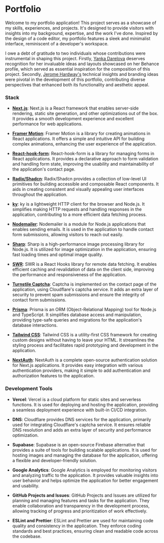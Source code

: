 # Portfolio
Welcome to my portfolio application! This project serves as a showcase of my skills, experiences, and projects. It's designed to provide visitors with insights into my background, expertise, and the work I've done. Inspired by the design of a code editor, my portfolio features a sleek and minimalist interface, reminiscent of a developer's workspace.

I owe a debt of gratitude to two individuals whose contributions were instrumental in shaping this project. Firstly, [Yanka Darelova](https://www.behance.net/darelova) deserves recognition for her invaluable ideas and layouts showcased on her Behance profile, which served as essential inspiration for the composition of this project. Secondly, [Jerome Hardway's](https://github.com/jeromehardaway/) technical insights and branding ideas were pivotal in the development of this portfolio, contributing diverse perspectives that enhanced both its functionality and aesthetic appeal.



### Stack

- [**Next.js**](https://nextjs.org/): Next.js is a React framework that enables server-side rendering, static site generation, and other optimizations out of the box. It provides a smooth development experience and excellent performance for web applications.

- [**Framer Motion**](https://www.framer.com/motion/): Framer Motion is a library for creating animations in React applications. It offers a simple and intuitive API for building complex animations, enhancing the user experience of the application.

- [**React-hook-form**](https://react-hook-form.com/): React-hook-form is a library for managing forms in React applications. It provides a declarative approach to form validation and handling form state, improving the usability and maintainability of the application's contact page.

- [**Radix/Shadcn**](https://ui.shadcn.com/): Radix/Shadcn provides a collection of low-level UI primitives for building accessible and composable React components. It aids in creating consistent and visually appealing user interfaces throughout the application.

- [**ky**](https://github.com/sindresorhus/ky): ky is a lightweight HTTP client for the browser and Node.js. It simplifies making HTTP requests and handling responses in the application, contributing to a more efficient data fetching process.

- [**Nodemailer**](https://www.nodemailer.com/): Nodemailer is a module for Node.js applications that enables sending emails. It is used in the application to handle contact form submissions, allowing visitors to reach out easily.

- [**Sharp**](https://sharp.pixelplumbing.com/): Sharp is a high-performance image processing library for Node.js. It is utilized for image optimization in the application, ensuring fast loading times and optimal image quality.

- [**SWR**](https://swr.vercel.app/): SWR is a React Hooks library for remote data fetching. It enables efficient caching and revalidation of data on the client side, improving the performance and responsiveness of the application.

- [**Turnstile Captcha**](https://www.cloudflare.com/products/turnstile/): Captcha is implemented on the contact page of the application, using Cloudflare's captcha service. It adds an extra layer of security to prevent spam submissions and ensure the integrity of contact form submissions.

- [**Prisma**](https://www.prisma.io/): Prisma is an ORM (Object-Relational Mapping) tool for Node.js and TypeScript. It simplifies database access and manipulation, providing type-safe queries and migrations for the application's database interactions.

- [**Tailwind CSS**](https://tailwindcss.com/): Tailwind CSS is a utility-first CSS framework for creating custom designs without having to leave your HTML. It streamlines the styling process and facilitates rapid prototyping and development in the application.

- [**NextAuth**](https://next-auth.js.org/): NextAuth is a complete open-source authentication solution for Next.js applications. It provides easy integration with various authentication providers, making it simple to add authentication and authorization features to the application.

### Development Tools

- **Vercel**: Vercel is a cloud platform for static sites and serverless functions. It is used for deploying and hosting the application, providing a seamless deployment experience with built-in CI/CD integration.

- **DNS**: Cloudflare provides DNS services for the application, primarily used for integrating Cloudflare's captcha service. It ensures reliable DNS resolution and adds an extra layer of security and performance optimization.

- **Supabase**: Supabase is an open-source Firebase alternative that provides a suite of tools for building scalable applications. It is used for hosting images and managing the database for the application, offering a flexible and developer-friendly solution.

- **Google Analytics**: Google Analytics is employed for monitoring visitors and analyzing traffic to the application. It provides valuable insights into user behavior and helps optimize the application for better engagement and usability.

- **GitHub Projects and Issues**: GitHub Projects and Issues are utilized for planning and managing features and tasks for the application. They enable collaboration and transparency in the development process, allowing tracking of progress and prioritization of work effectively.

- **ESLint and Prettier**: ESLint and Prettier are used for maintaining code quality and consistency in the application. They enforce coding standards and best practices, ensuring clean and readable code across the codebase.
